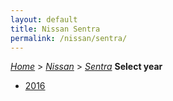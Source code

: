 ```yaml
---
layout: default
title: Nissan Sentra
permalink: /nissan/sentra/
---
```

[*Home*](/) > [*Nissan*](/nissan/) > [*Sentra*](/nissan/sentra/)
**Select year**
- [2016](/nissan/sentra/2016/)